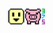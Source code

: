 <a href="https://www.youtube.com/watch?v=dQw4w9WgXcQ"><img src="https://raw.githubusercontent.com/Happypig375/Happypig375/master/Images/Banner.svg"/></a>

<!--
### Hi there 👋

**Happypig375/Happypig375** is a ✨ _special_ ✨ repository because its `README.md` (this file) appears on your GitHub profile.

Here are some ideas to get you started:

- 🔭 I’m currently working on ...
- 🌱 I’m currently learning ...
- 👯 I’m looking to collaborate on ...
- 🤔 I’m looking for help with ...
- 💬 Ask me about ...
- 📫 How to reach me: ...
- 😄 Pronouns: ...
- ⚡ Fun fact: ...
-->
